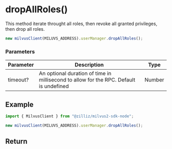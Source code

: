# dropAllRoles()

This method iterate throught all roles, then revoke all granted privileges, then drop all roles.

```javascript
new milvusClient(MILUVS_ADDRESS).userManager.dropAllRoles();
```

### Parameters

| Parameter | Description                                                                            | Type   |
| --------- | -------------------------------------------------------------------------------------- | ------ |
| timeout?  | An optional duration of time in millisecond to allow for the RPC. Default is undefined | Number |

## Example

```javascript
import { MilvusClient } from "@zilliz/milvus2-sdk-node";

new milvusClient(MILUVS_ADDRESS).userManager.dropAllRoles();
```

## Return
